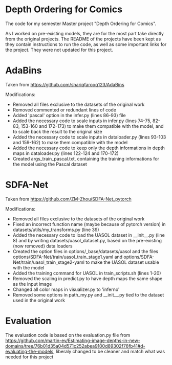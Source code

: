 # Depth Ordering for Comics
The code for my semester Master project "Depth Ordering for Comics".

As I worked on pre-existing models, they are for the most part take directly from the original projects. The README of the projects have been kept as they contain instructions to run the code, as well as some important links for the project. They were not updated for this project.

# AdaBins
Taken from https://github.com/shariqfarooq123/AdaBins

Modifications:
* Removed all files exclusive to the datasets of the original work
* Removed commented or redundant lines of code
* Added 'pascal' option in the infer.py (lines 86-93) file
* Added the necessary code to scale inputs in infer.py (lines 74-75, 82-83, 153-160 and 172-173) to make them compatible with the model, and to scale back the result to the original size
* Added the necessary code to scale inputs in dataloader.py (lines 93-103 and 159-162) to make them compatible with the model
* Added the necessary code to keep only the depth informations in depth maps in dataloader.py (lines 122-124 and 170-172)
* Created args_train_pascal.txt, containing the training informations for the model using the Pascal dataset

# SDFA-Net
Taken from https://github.com/ZM-Zhou/SDFA-Net_pytorch

Modifications:
* Removed all files exclusive to the datasets of the original work
* Fixed an incorrect function name (maybe because of pytorch version) in datasets/utils/my_transforms.py (line 39)
* Added the necessary code to load the UASOL dataset in \_\_init\_\_.py (line 8) and by writing datasets/uasol_dataset.py, based on the pre-existing (now removed) data loaders
* Created the option files in options/_base/datasets/uasol and the files options/SDFA-Net/train/uasol_train_stage1.yaml and options/SDFA-Net/train/uasol_train_stage2-yaml to make the UASOL dataset usable with the model
* Added the training command for UASOL in train_scripts.sh (lines 1-20)
* Removed the scaling in predict.py to have depth maps the same shape as the input image
* Changed all color maps in visualizer.py to 'inferno'
* Removed some options in path_my.py and \_\_init\_\_.py tied to the dataset used in the original work

# Evaluation
The evaluation code is based on the evaluation.py file from https://github.com/martin-ev/Estimating-image-depths-in-new-domains/tree/76b01d35a04d571c252abea9100d89302f76fb41#d-evaluating-the-models, liberaly changed to be cleaner and match what was needed for this project
